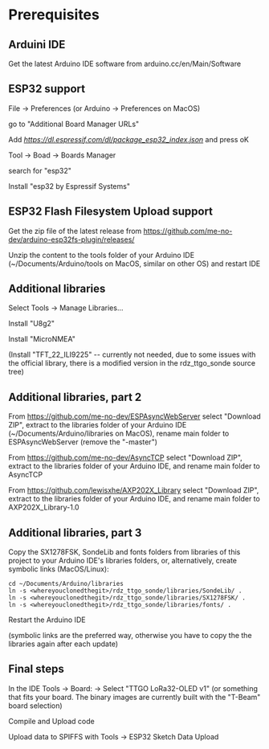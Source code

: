 # Prerequisites

## Arduini IDE

Get the latest Arduino IDE software from arduino.cc/en/Main/Software

## ESP32 support

File -> Preferences  (or Arduino -> Preferences on MacOS)

go to "Additional Board Manager URLs"

Add *https://dl.espressif.com/dl/package_esp32_index.json* and press oK


Tool -> Boad -> Boards Manager

search for "esp32"

Install "esp32 by Espressif Systems"

## ESP32 Flash Filesystem Upload support

Get the zip file of the latest release from 
https://github.com/me-no-dev/arduino-esp32fs-plugin/releases/

Unzip the content to the tools folder of your Arduino IDE (~/Documents/Arduino/tools on MacOS,
similar on other OS) and restart IDE

## Additional libraries

Select Tools -> Manage Libraries...

Install "U8g2"

Install "MicroNMEA"

(Install "TFT_22_ILI9225" -- currently not needed, due to some issues with the official library, there is a modified version in the rdz_ttgo_sonde source tree)

## Additional libraries, part 2

From https://github.com/me-no-dev/ESPAsyncWebServer select "Download ZIP", extract to the libraries
folder of your Arduino IDE (~/Documents/Arduino/libraries on MacOS), rename main folder to ESPAsyncWebServer
(remove the "-master")

From https://github.com/me-no-dev/AsyncTCP select "Download ZIP", extract to the libraries folder
of your Arduino IDE, and rename main folder to AsyncTCP

From https://github.com/lewisxhe/AXP202X_Library select "Download ZIP", extract to the libraries
folder of your Arduino IDE, and rename main folder to AXP202X_Library-1.0

## Additional libraries, part 3

Copy the SX1278FSK, SondeLib and fonts folders from libraries of this project to your Arduino IDE's libraries
folders, or, alternatively, create symbolic links (MacOS/Linux):

```
cd ~/Documents/Arduino/libraries
ln -s <whereyouclonedthegit>/rdz_ttgo_sonde/libraries/SondeLib/ .
ln -s <whereyouclonedthegit>/rdz_ttgo_sonde/libraries/SX1278FSK/ .
ln -s <whereyouclonedthegit>/rdz_ttgo_sonde/libraries/fonts/ .
```

Restart the Arduino IDE

(symbolic links are the preferred way, otherwise you have to copy the the libraries again after
each update)

## Final steps

In the IDE Tools -> Board: ->
Select "TTGO LoRa32-OLED v1" (or something that fits your board.
The binary images are currently built with the "T-Beam" board selection)

Compile and Upload code

Upload data to SPIFFS with Tools -> ESP32 Sketch Data Upload



